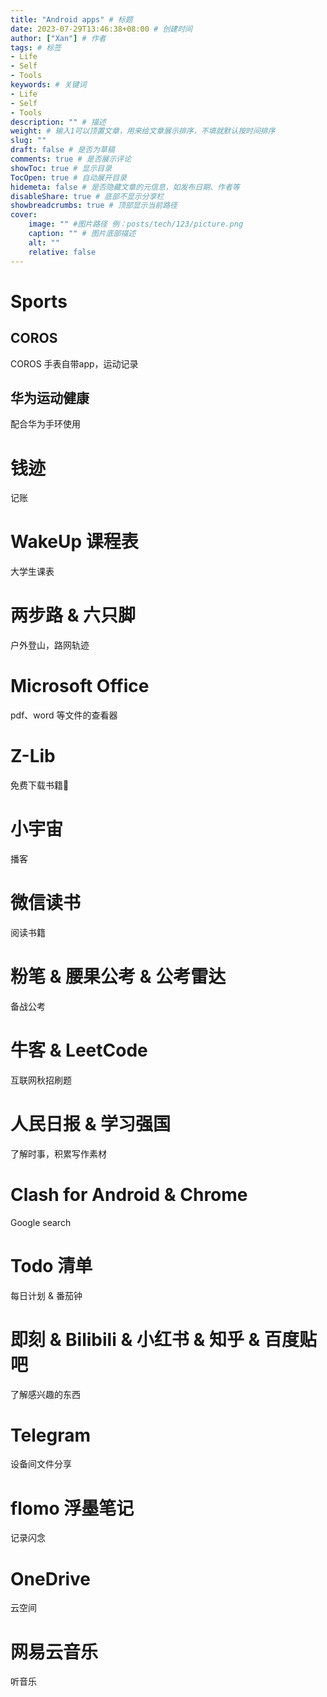 ```yaml
---
title: "Android apps" # 标题
date: 2023-07-29T13:46:38+08:00 # 创建时间
author: ["Xan"] # 作者
tags: # 标签
- Life 
- Self 
- Tools 
keywords: # 关键词
- Life 
- Self 
- Tools  
description: "" # 描述
weight: # 输入1可以顶置文章，用来给文章展示排序，不填就默认按时间排序
slug: ""
draft: false # 是否为草稿
comments: true # 是否展示评论
showToc: true # 显示目录
TocOpen: true # 自动展开目录
hidemeta: false # 是否隐藏文章的元信息，如发布日期、作者等
disableShare: true # 底部不显示分享栏
showbreadcrumbs: true # 顶部显示当前路径
cover:
    image: "" #图片路径 例：posts/tech/123/picture.png
    caption: "" # 图片底部描述
    alt: ""
    relative: false
---
```


# Sports
## COROS
COROS 手表自带app，运动记录

## 华为运动健康
配合华为手环使用

# 钱迹
记账

# WakeUp 课程表
大学生课表

# 两步路 & 六只脚
户外登山，路网轨迹

# Microsoft Office
pdf、word 等文件的查看器

# Z-Lib
免费下载书籍📕

# 小宇宙
播客

# 微信读书
阅读书籍

# 粉笔 & 腰果公考 & 公考雷达
备战公考

# 牛客 & LeetCode
互联网秋招刷题



# 人民日报 & 学习强国
了解时事，积累写作素材

# Clash for Android & Chrome
Google search

# Todo 清单
每日计划 & 番茄钟

# 即刻 & Bilibili & 小红书 & 知乎 & 百度贴吧
了解感兴趣的东西

# Telegram
设备间文件分享

# flomo 浮墨笔记
记录闪念

# OneDrive
云空间

# 网易云音乐
听音乐
